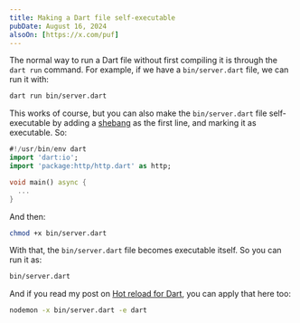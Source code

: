 ```yaml
---
title: Making a Dart file self-executable
pubDate: August 16, 2024
alsoOn: [https://x.com/puf]
---
```


The normal way to run a Dart file without first compiling it is through the `dart run` command. For example, if we have a `bin/server.dart` file, we can run it with:
```bash
dart run bin/server.dart
```

This works of course, but you can also make the `bin/server.dart` file self-executable by adding a [shebang](https://en.wikipedia.org/wiki/Shebang_(Unix)) as the first line, and marking it as executable. So:
```dart
#!/usr/bin/env dart
import 'dart:io';
import 'package:http/http.dart' as http;

void main() async {
  ...
}
```
And then:
```bash
chmod +x bin/server.dart
```


With that, the `bin/server.dart` file becomes executable itself. So you can run it as:
```bash
bin/server.dart
```

And if you read my post on [Hot reload for Dart](/posts/hot-reload-for-dart), you can apply that here too:
```bash
nodemon -x bin/server.dart -e dart
```
